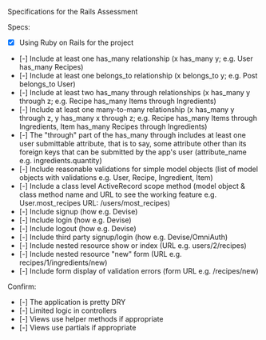 Specifications for the Rails Assessment

Specs:

 - [x] Using Ruby on Rails for the project
 - [-] Include at least one has_many relationship (x has_many y; e.g. User has_many Recipes)
 - [-] Include at least one belongs_to relationship (x belongs_to y; e.g. Post belongs_to User)
 - [-] Include at least two has_many through relationships (x has_many y through z; e.g. Recipe has_many Items through Ingredients)
 - [-] Include at least one many-to-many relationship (x has_many y through z, y has_many x through z; e.g. Recipe has_many Items through Ingredients, Item has_many Recipes through Ingredients)
 - [-] The "through" part of the has_many through includes at least one user submittable attribute, that is to say, some attribute other than its foreign keys that can be submitted by the app's user (attribute_name e.g. ingredients.quantity)
 - [-] Include reasonable validations for simple model objects (list of model objects with validations e.g. User, Recipe, Ingredient, Item)
 - [-] Include a class level ActiveRecord scope method (model object & class method name and URL to see the working feature e.g. User.most_recipes URL: /users/most_recipes)
 - [-] Include signup (how e.g. Devise)
 - [-] Include login (how e.g. Devise)
 - [-] Include logout (how e.g. Devise)
 - [-] Include third party signup/login (how e.g. Devise/OmniAuth)
 - [-] Include nested resource show or index (URL e.g. users/2/recipes)
 - [-] Include nested resource "new" form (URL e.g. recipes/1/ingredients/new)
 - [-] Include form display of validation errors (form URL e.g. /recipes/new)

Confirm:

 - [-] The application is pretty DRY
 - [-] Limited logic in controllers
 - [-] Views use helper methods if appropriate
 - [-] Views use partials if appropriate